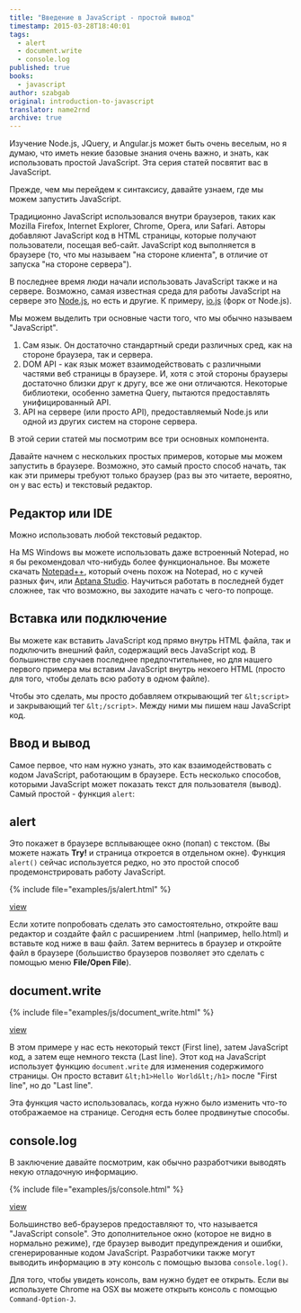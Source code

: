 ```yaml
---
title: "Введение в JavaScript - простой вывод"
timestamp: 2015-03-28T18:40:01
tags:
  - alert
  - document.write
  - console.log
published: true
books:
  - javascript
author: szabgab
original: introduction-to-javascript
translator: name2rnd
archive: true
---
```



Изучение Node.js, JQuery, и Angular.js может быть очень веселым, но я думаю, что иметь некие базовые знания очень важно, и знать, как 
использовать простой JavaScript. Эта серия статей посвятит вас в JavaScript.


Прежде, чем мы перейдем к синтаксису, давайте узнаем, где мы можем запустить JavaScript.

Традиционно JavaScript использовался внутри браузеров, таких как Mozilla Firefox, Internet Explorer, Chrome, Opera, или Safari.
Авторы добавляют JavaScript код в HTML страницы, которые получают пользователи, посещая веб-сайт. JavaScript код выполняется в браузере
(то, что мы называем "на стороне клиента", в отличие от запуска "на стороне сервера").
 
В последнее время люди начали использовать JavaScript также и на сервере. Возможно, самая известная среда
для работы JavaScript на сервере это [Node.js](http://nodejs.org/), но есть и другие.
К примеру, [io.js](https://iojs.org/) (форк от Node.js).

Мы можем выделить три основные части того, что мы обычно называем "JavaScript".

<ol>
  <li>Сам язык. Он достаточно стандартный среди различных сред, как на стороне браузера, так и сервера.</li>
  <li>DOM API - как язык может взаимодействовать с различными частями веб страницы в браузере. И, хотя с этой стороны браузеры достаточно близки друг к другу, 
  все же они отличаются. Некоторые библиотеки, особенно заметна Query, пытаются предоставлять унифицированный API.</li>
  <li>API на сервере (или просто API), предоставляемый Node.js или одной из других систем на стороне сервера.</li>
</ol>

В этой серии статей мы посмотрим все три основных компонента. 

Давайте начнем с нескольких простых примеров, которые мы можем запустить в браузере.
Возможно, это самый просто способ начать, так как эти примеры требуют только браузер (раз вы это читаете, вероятно, он у вас есть) и текстовый редактор.

## Редактор или IDE

Можно использовать любой текстовый редактор.

На MS Windows вы можете использовать даже встроенный Notepad, но я бы рекомендовал что-нибудь более функциональное.
Вы можете скачать [Notepad++](http://notepad-plus-plus.org/), который очень похож на Notepad, но с кучей разных фич, 
или [Aptana Studio](http://www.aptana.com/). Научиться работать в последней будет сложнее, так что возможно, 
вы заходите начать с чего-то попроще.

## Вставка или подключение

Вы можете как вставить JavaScript код прямо внутрь HTML файла, так и подключить внешний файл, содержащий весь JavaScript код.
В большинстве случаев последнее предпочтительнее, но для нашего первого примера мы вставим JavaScript внутрь некоего HTML (просто для того,
чтобы делать всю работу в одном файле).

Чтобы это сделать, мы просто добавляем открывающий тег `&lt;script>` и закрывающий тег `&lt;/script>`. Между ними мы пишем наш JavaScript код.

## Ввод и вывод

Самое первое, что нам нужно узнать, это как взаимодействовать с кодом JavaScript, работающим в браузере. Есть несколько способов, которыми JavaScript
может показать текст для пользователя (вывод). Самый простой - функция `alert`:

## alert

Это покажет в браузере всплывающее окно (попап) с текстом. (Вы можете нажать <b>Try!</b> и страница откроется в отдельном окне).
Функция `alert()` сейчас используется редко, но это простой способ продемонстрировать работу JavaScript.

{% include file="examples/js/alert.html" %}

[view](examples/js/alert.html)

Если хотите попробовать сделать это самостоятельно, откройте ваш редактор и создайте файл с расширением .html (например, hello.html) и вставьте код ниже
в ваш файл. Затем вернитесь в браузер и откройте файл в браузере (большиство браузеров позволяет это сделать с помощью меню <b>File/Open File</b>).

## document.write

{% include file="examples/js/document_write.html" %}

[view](examples/js/document_write.html)

В этом примере у нас есть некоторый текст (First line), затем JavaScript код, а затем еще немного текста (Last line).
Этот код на JavaScript использует функцию `document.write` для изменения содержимого страницы. Он просто вставит `&lt;h1>Hello World&lt;/h1>`
после "First line", но до "Last line".

Эта функция часто использовалась, когда нужно было изменить что-то отображаемое на странице. Сегодня есть более продвинутые способы.

## console.log

В заключение давайте посмотрим, как обычно разработчики выводять некую отладочную информацию.

{% include file="examples/js/console.html" %}

[view](examples/js/console.html)

Большинство веб-браузеров предоставляют то, что называется "JavaScript console".
Это дополнительное окно (которое не видно в нормально режиме), где браузер выводит предупреждения и ошибки, сгенерированные кодом JavaScript.
Разработчики также могут выводить информацию в эту консоль с помощью вызова `console.log()`.

Для того, чтобы увидеть консоль, вам нужно будет ее открыть.
Если вы используете Chrome на OSX вы можете открыть консоль с помощью `Command-Option-J`.
